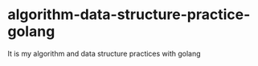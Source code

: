 # algorithm-data-structure-practice-golang
It is my algorithm and data structure practices with golang
